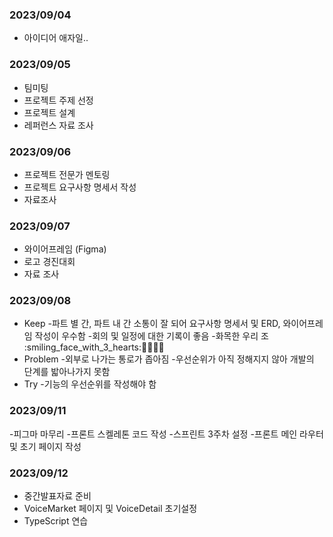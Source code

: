 ### 2023/09/04
- 아이디어 애자일..

### 2023/09/05
- 팀미팅
- 프로젝트 주제 선정
- 프로젝트 설계
- 레퍼런스 자료 조사

### 2023/09/06
- 프로젝트 전문가 멘토링
- 프로젝트 요구사항 명세서 작성
- 자료조사

### 2023/09/07
- 와이어프레임 (Figma)
- 로고 경진대회
- 자료 조사

### 2023/09/08
- Keep
 -파트 별 간, 파트 내 간 소통이 잘 되어 요구사항 명세서 및 ERD, 와이어프레임 작성이 우수함
 -회의 및 일정에 대한 기록이 좋음
 -화목한 우리 조 :smiling_face_with_3_hearts::cherry_blossom::rose::blossom::sunflower:
- Problem
 -외부로 나가는 통로가 좁아짐
 -우선순위가 아직 정해지지 않아 개발의 단계를 밟아나가지 못함
- Try
 -기능의 우선순위를 작성해야 함

 ### 2023/09/11
 -피그마 마무리
 -프론트 스켈레톤 코드 작성
 -스프린트 3주차 설정
 -프론트 메인 라우터 및 초기 페이지 작성

 ### 2023/09/12
 - 중간발표자료 준비
 - VoiceMarket 페이지 및 VoiceDetail 초기설정
 - TypeScript 연습
